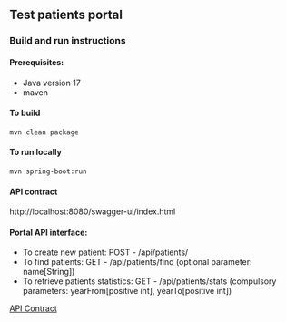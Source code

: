 
## Test patients portal

### Build and run instructions
#### Prerequisites:
* Java version 17
* maven

#### To build
```
mvn clean package
```
#### To run locally
```
mvn spring-boot:run
```
#### API contract
http://localhost:8080/swagger-ui/index.html

#### Portal API interface:

* To create new patient: POST - /api/patients/
* To find patients: GET - /api/patients/find (optional parameter: name[String])
* To retrieve patients statistics: GET - /api/patients/stats (compulsory parameters: yearFrom[positive int],  yearTo[positive int])

[API Contract](api-docs.json)